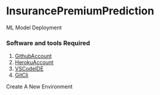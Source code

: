 # InsurancePremiumPrediction
ML Model Deployment


### Software and tools Required

1. [GithubAccount](https://github.com)
2. [HerokuAccount](https://heroku.com)
3. [VSCodeIDE](https://code.visualcode.com/)
4. [GitCli](https://git-scm.com/book/en/v2/Getting-Started-The-Command-Line)


Create A New Environment
